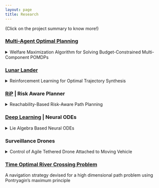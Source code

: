 ```yaml
---
layout: page
title: Research
---
```

(Click on the project summary to know more!)

### [Multi-Agent Optimal Planning](https://mornik.web.illinois.edu/research/group/)

<details>
  <summary>Welfare Maximization Algorithm for Solving Budget-Constrained Multi-Component POMDPs</summary>
  
  <ul>
    <li>An algorithm for optimal policy synthesis for very large state space multi-component POMDPs within a budget.</li>
    <li>Motivated by the problem of finding optimal maintenance and inspection policies for a group of infrastructure components.</li>
    <li>Developed a simulator in Julia for simulating the component-POMDP and solving it using the POMCP algorithm.</li>
    <li>Devised an optimal budget distribution algorithm and increased computational feasibility and efficiency of the optimal policy synthesis.</li>
    <li>Outperformed current policies used in practice by a huge margin.</li>
    <li>This work has been jointly submitted to IEEE LCSS and CDC.</li>
  </ul>

  <style>
    .container {
      display: flex;
      justify-content: center;
      align-items: center;
    }
    .container img {
      max-width: 100%;
      margin: 4px;
    }
    .container figcaption {
      text-align: center;
      font-size: 10px;
      margin-top: 8px;
    }
  </style>

  <div class="container">
    <figure>
      <img src="{{ site.baseurl }}/assets/ttfr_vs_budget.png" alt="description of image 1" />
      <figcaption>Comparison of the proposed (blue) and baseline (red) approaches using time-to-failure for a range of budget values</figcaption>
    </figure>
    <figure>
      <img src="{{ site.baseurl }}/assets/component_history.png" alt="description of image 2" />
      <figcaption>Health history of a component under proposed approach (top) and baseline (bottom)</figcaption>
    </figure>
    <figure>
      <img src="{{ site.baseurl }}/assets/allocation.gif" alt="description of image 3" />
      <figcaption>Comparison of baseline and proposed budget allocation approaches for all components for an overall
budget of 10,000 units</figcaption>
    </figure>
  </div>

</details>



### [Lunar Lander](https://github.com/Manavvora/Lunar_RL)

<details>
  <summary>Reinforcement Learning for Optimal Trajectory Synthesis</summary>

  <ul>
    <li>Performance analysis and comparison of DQN, SARSA, Q-Learning and Monte Carlo RL algorithms for optimal landing of a lunar lander on the surface of the moon  in the presence of external disturbances.</li>
    <li>Created animation using the Python Gym Environment to visualize the performance of all algorithms.</li>
    <li>Obtained the final trajectory of spacecraft, from the animations, under different algorithms using object tracking in OpenCV.</li>
  </ul>

  <style>
    table {
      width: 100%;
      border-collapse: collapse;
    }
    table th, table td {
      padding: 8px;
      text-align: left;
      vertical-align: top;
      border: 1px solid #ccc;
    }
    figure {
      text-align: center;
    }
    figcaption {
      font-size: 10px;
      margin-top: 4px;
    }
  </style>

  <table>
    <tr>
      <th>Simulations</th>
      <th>Final Trajectory</th>
    </tr>
    <tr>
      <td><figure><img src="{{ site.baseurl }}/assets/dqn.gif" alt="DQN" /><figcaption>DQN</figcaption></figure></td>
      <td><figure><img src="{{ site.baseurl }}/assets/DQN.png" alt="DQN" /><figcaption>DQN</figcaption></figure></td>
    </tr>
    <tr>
      <td><figure><img src="{{ site.baseurl }}/assets/sarsa.gif" alt="SARSA" /><figcaption>SARSA</figcaption></figure></td>
      <td><figure><img src="{{ site.baseurl }}/assets/sarsa.png" alt="SARSA" /><figcaption>SARSA</figcaption></figure></td>
    </tr>
    <tr>
      <td><figure><img src="{{ site.baseurl }}/assets/qlearning.gif" alt="Q-Learning" /><figcaption>Q-Learning</figcaption></figure></td>
      <td><figure><img src="{{ site.baseurl }}/assets/q_learning.png" alt="Q-Learning" /><figcaption>Q-Learning</figcaption></figure></td>
    </tr>
    <tr>
      <td><figure><img src="{{ site.baseurl }}/assets/monte_carlo.gif" alt="Monte Carlo" /><figcaption>Monte Carlo</figcaption></figure></td>
      <td><figure><img src="{{ site.baseurl }}/assets/monte_carlo.png" alt="Monte Carlo" /><figcaption>Monte Carlo</figcaption></figure></td>
    </tr>
  </table>

</details>



### [RiP](https://github.com/Manavvora/RiP_Planner) | Risk Aware Planner

<details>
  <summary>Reachability-Based Risk-Aware Path Planning</summary>
  
  <ul>
    <li>A path planning algorithm which generates a minimum risk path, in the presence of obstacles, by leveraging the teachnique of reachability based trajectory synthesis.</li>
    <li>Risk is minimized by assigning risk boundaries around obstacles and the final trajectory is generated by optimizing for path length as well as risk.</li>
    <li>The algorithm is most suited for cases where obstacles are adverserial and for missions where safety is of utmost priority.</li>
    <li>The algorithm is most suited for cases where obstacles are adverserial and for missions where safety is of utmost priority.</li>
  </ul>

  <style>
    .container {
      display: flex;
      justify-content: center;
      align-items: center;
    }
    .container img {
      max-width: 100%;
      margin: 4px;
    }
    .container figcaption {
      text-align: center;
      font-size: 10px;
      margin-top: 8px;
    }
  </style>

  <div class="container">
    <figure>
      <img src="{{ site.baseurl }}/assets/rip1.png" alt="description of image 1" />
      <figcaption>Final trajectories generated by RiP</figcaption>
    </figure>
    <figure>
      <img src="{{ site.baseurl }}/assets/rip2.png" alt="description of image 2" />
      <figcaption>Low risk(light-blue) and high risk(dark blue) zones</figcaption>
    </figure>
    <figure>
      <img src="{{ site.baseurl }}/assets/rip.gif" alt="description of image 3" />
      <figcaption>Animation for final trajectory generation</figcaption>
    </figure>
  </div>

</details>



### [Deep Learning](https://github.com/Manavvora/Deep-Learning) | Neural ODEs 
<details>
  <summary>Lie Algebra Based Neural ODEs</summary>
  
  <ul>
    <li>Contributed to developing a Lie Algebra informed Neural ODE for accurate prediction of non-holonomic dynamics.</li>
    <li>Grasped the fundamentals of deep neural networks by implementing various architectures like LeNet, ResNet, AlexNet, GoogleNet etc. on the fashion MNIST dataset.</li>
    <li>Created a 16x4 Wide ResNet model from scratch and achieved validation error under 5% on the CIFAR-10 dataset.</li>
    <li>Executed RRT-star algorithm on Dubins’ Car with 2 nearest neighbor search heuristics to understand Lie Algebra.</li>
  </ul>

  <style>
    .container2 {
      display: flex;
      justify-content: center;
      align-items: center;
    }
    .container2 img {
      max-width: 200%;
      margin: 4px;
    }
    .container2 figcaption {
      text-align: center;
      font-size: 10px;
      margin-top: 8px;
    }
  </style>

  <div class="container2">
    <figure>
      <img src="{{ site.baseurl }}/assets/AlexNet.png" alt="description of image 1" />
      <figcaption>AlexNet Architecture</figcaption>
    </figure>
    <figure>
      <img src="{{ site.baseurl }}/assets/GoogleNet.png" alt="description of image 2" />
      <figcaption>GoogleNet Architecture</figcaption>
    </figure>
    <figure>
      <img src="{{ site.baseurl }}/assets/ResNet.png" alt="description of image 3" />
      <figcaption>ResNet Architecture</figcaption>
    </figure>
    <figure>
      <img src="{{ site.baseurl }}/assets/VGG.png" alt="description of image 3" />
      <figcaption>VGG Architecture</figcaption>
    </figure>
  </div>

</details>

### Surveillance Drones
<details>
  <summary>Control of Agile Tethered Drone Attached to Moving Vehicle</summary>
  
  <ul>
    <li>Created a novel Gazebo model of a quadrotor UAV tethered to a fixed support via a flexible tether.</li>
    <li>Developed a Gazebo control force plugin using C++ to apply external force to the system for dynamics simulation.</li>
    <li>Developed a ROS controller package and merged with PixHawk to achieve trajectory tracking for the drone with less than 3% error.</li>
  </ul>

  <!-- <style>
    .container2 {
      display: flex;
      justify-content: center;
      align-items: center;
    }
    .container img {
      max-width: 100%;
      margin: 4px;
    }
    .container2 figcaption {
      text-align: center;
      font-size: 10px;
      margin-top: 8px;
    }
  </style> -->

  <div class="container">
    <figure>
      <img src="{{ site.baseurl }}/assets/model.jpg" alt="description of image 1" />
      <figcaption>Gazebo Model of Drone with Flexible Tether</figcaption>
    </figure>
    <figure>
      <img src="{{ site.baseurl }}/assets/gazebo_sim.png" alt="description of image 2" />
      <figcaption>Dynamics simulation in presence of external disturbance</figcaption>
    </figure>
    <figure>
      <img src="{{ site.baseurl }}/assets/btp2_2.png" alt="description of image 3" />
      <figcaption>Position Tracking via PX4</figcaption>
    </figure>
  </div>

</details>

### [Time Optimal River Crossing Problem](https://github.com/nakulrandad/Optimal-Control-Theory)

A navigation strategy devised for a high dimensional path problem using Pontryagin’s maximum principle

